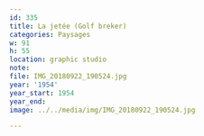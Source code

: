 ```yaml
---
id: 335
title: La jetée (Golf breker)
categories: Paysages
w: 91
h: 55
location: graphic studio
note:
file: IMG_20180922_190524.jpg
year: '1954'
year_start: 1954
year_end:
image: ../../media/img/IMG_20180922_190524.jpg

---
```

